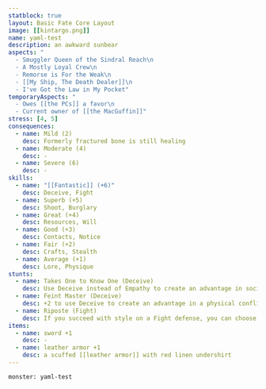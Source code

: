 ```yaml
---
statblock: true
layout: Basic Fate Core Layout
image: [[kintargo.png]]
name: yaml-test
description: an awkward sunbear
aspects: "
  - Smuggler Queen of the Sindral Reach\n
  - A Mostly Loyal Crew\n
  - Remorse is For the Weak\n
  - [[My Ship, The Death Dealer]]\n
  - I've Got the Law in My Pocket"
temporaryAspects: "
  - Owes [[the PCs]] a favor\n
  - Current owner of [[the MacGuffin]]"
stress: [4, 5]
consequences:
  - name: Mild (2)
    desc: Formerly fractured bone is still healing
  - name: Moderate (4)
    desc: -
  - name: Severe (6)
    desc: -
skills:
  - name: "[[Fantastic]] (+6)"
    desc: Deceive, Fight
  - name: Superb (+5)
    desc: Shoot, Burglary
  - name: Great (+4)
    desc: Resources, Will
  - name: Good (+3)
    desc: Contacts, Notice
  - name: Fair (+2)
    desc: Crafts, Stealth
  - name: Average (+1)
    desc: Lore, Physique
stunts:
  - name: Takes One to Know One (Deceive)
    desc: Use Deceive instead of Empathy to create an advantage in social situations.
  - name: Feint Master (Deceive)
    desc: +2 to use Deceive to create an advantage in a physical conflict.
  - name: Riposte (Fight)
    desc: If you succeed with style on a Fight defense, you can choose to inflict a 2-shift hit rather than take a boost.
items:
  - name: sword +1
    desc: -
  - name: leather armor +1
    desc: a scuffed [[leather armor]] with red linen undershirt
---
```


```statblock
monster: yaml-test
```